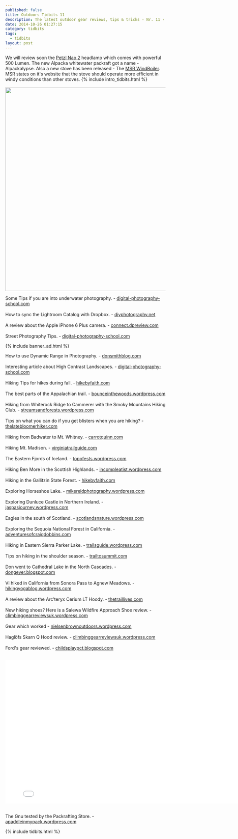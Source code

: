 ```yaml
---
published: false
title: Outdoors Tidbits 11
description: The latest outdoor gear reviews, tips & tricks - Nr. 11 - #outdoorstidbits
date: 2014-10-26 01:27:15
category: tidbits
tags:
  - tidbits
layout: post
---
```

We will review soon the [Petzl Nao 2](http://bit.ly/1ztgxkb) headlamp which comes with powerful 500 Lumen. The new Alpacka whitewater packraft got a name - Alpackalypse. Also a new stove has been released - The [MSR WindBoiler](http://bit.ly/1wsbZ97). MSR states on it's website that the stove should operate more efficient in windy conditions than other stoves. {% include intro_tidbits.html %}
<br><br><a href="https://www.flickr.com/photos/90204224@N07/15351663560"><img src="https://farm4.staticflickr.com/3954/15351663560_4e7f7cf632_o.jpg" width="640" height="640"></a><!--more-->

Some Tips if you are into underwater photography. - [digital-photography-school.com](http://digital-photography-school.com/5-tips-for-underwater-photography-without-spending-a-fortune/)
<br><br>
How to sync the Lightroom Catalog with Dropbox. - [diyphotography.net](http://www.diyphotography.net/dropbox-lightroom-catalog-sync-set/)
 <br><br>
A review about the Apple iPhone 6 Plus camera. - [connect.dpreview.com](http://connect.dpreview.com/post/6303555427/apple-iphone-6-plus-camera-review)
<br><br>
Street Photography Tips. - [digital-photography-school.com](http://digital-photography-school.com/7-tips-for-doing-more-meaningful-street-photography/)

{% include banner_ad.html %}


How to use Dynamic Range in Photography. - [donsmithblog.com](http://www.donsmithblog.com/2014/10/24/understand-your-cameraa-dynamic-range-and-use-it-to-your-advantage/)
 <br><br>
Interesting article about High Contrast Landscapes. - [digital-photography-school.com](http://digital-photography-school.com/5-easy-steps-exposure-blending-high-contast-landscapes/)
 <br><br>
Hiking Tips for hikes during fall. - [hikebyfaith.com](http://hikebyfaith.com/2014/10/24/fall-hiking-5-basic-tips)
<br><br>
The best parts of the Appalachian trail. - [bounceinthewoods.wordpress.com](http://bounceinthewoods.wordpress.com/2014/10/14/the-best-parts-of-the-trail)
 <br><br>
Hiking from Whiterock Ridge to Cammerer with the Smoky Mountains Hiking Club. - [streamsandforests.wordpress.com](http://streamsandforests.wordpress.com/2014/10/19/whiterock-ridge-to-cammerer-smhc-hike)
 <br><br>
Tips on what you can do if you get blisters when you are hiking? - [thelatebloomerhiker.com](http://thelatebloomerhiker.com/2014/10/20/i-always-get-blisters-when-i-hike-what-can-i-do)
 <br><br>
Hiking from Badwater to Mt. Whitney. - [carrotquinn.com](http://carrotquinn.com/2014/10/20/lowest-to-highest-a-backcountry-route-from-badwater-to-mt-whitney-part-one-dont-fear-the-reaper/)
<br><br>
Hiking Mt. Madison. - [virginiatrailguide.com](http://virginiatrailguide.com/2014/10/21/mt-madison)
 <br><br>
The Eastern Fjords of Iceland. - [topofests.wordpress.com](http://topofests.wordpress.com/2014/10/18/554)
 <br><br>
Hiking Ben More in the Scottish Highlands. - [incompleatist.wordpress.com](http://incompleatist.wordpress.com/2014/10/19/four-more-round-ben-more)
 <br><br>
Hiking in the Gallitzin State Forest. - [hikebyfaith.com](http://hikebyfaith.com/2014/10/20/trail-review-bog-boulder-trail)
<br><br>
Exploring Horseshoe Lake. - [mikereidphotography.wordpress.com](http://mikereidphotography.wordpress.com/2014/10/20/last-of-the-larches-horseshoe-lake)
<br><br>
Exploring Dunluce Castle in  Northern Ireland. - [jaspasjourney.wordpress.com](http://jaspasjourney.wordpress.com/2014/10/21/dunluce-castle-northern-ireland)
 <br><br>
Eagles in the south of Scotland. - [scotlandsnature.wordpress.com](http://scotlandsnature.wordpress.com/2014/10/23/in-the-south-of-scotland-where-eagles-dare)
<br><br>
Exploring the Sequoia National Forest in California. - [adventuresofcraigdobbins.com](http://adventuresofcraigdobbins.com/2014/10/23/california-sequoia-national-forest)
<br><br>
Hiking in Eastern Sierra Parker Lake. - [trailsguide.wordpress.com](http://trailsguide.wordpress.com/2014/10/23/ansel-adams-wilderness-parker-lake)
<br><br>
Tips on hiking in the shoulder season. - [trailtosummit.com](http://trailtosummit.com/hiking-in-the-shoulder-season/)
<br><br>
Don went to Cathedral Lake in the North Cascades. - [dongeyer.blogspot.com](http://dongeyer.blogspot.com/2014/10/cathedral-lake-in-fall-pasayton.html)
<br><br>
Vi hiked in California from Sonora Pass to Agnew Meadows. - [hikingyogablog.wordpress.com](http://hikingyogablog.wordpress.com/2014/10/23/hiking-california-sonora-pass-to-agnew-meadows)
 <br><br>
A review about the Arc’teryx Cerium LT Hoody. - [thetraillives.com](http://thetraillives.com/2014/10/21/gear-review-arcteryx-cerium-lt-hoody)
<br><br>
New hiking shoes? Here is a Salewa Wildfire Approach Shoe review. - [climbinggearreviewsuk.wordpress.com](http://climbinggearreviewsuk.wordpress.com/2014/10/21/salewa-wildfire-approach-shoe)
 <br><br>
Gear which worked - [nielsenbrownoutdoors.wordpress.com](http://nielsenbrownoutdoors.wordpress.com/2014/10/21/what-works-for-me-rucksacks-backpacks)
<br><br>
Haglöfs Skarn Q Hood review. - [climbinggearreviewsuk.wordpress.com](http://climbinggearreviewsuk.wordpress.com/2014/10/23/haglofs-skarn-q-hood-climbing-gear-review)
 <br><br>
Ford's gear reviewed. - [childsplaypct.blogspot.com](http://childsplaypct.blogspot.com/2014/10/gear-what-rocked-what-sucked-and-what.html)
 <br><br>
 <iframe width="800" height="450" src="//www.youtube.com/embed/uz_sRkKSyQo" frameborder="0" allowfullscreen></iframe><br><br>

The Gnu tested by the Packrafting Store. - [apaddleinmypack.wordpress.com](http://apaddleinmypack.wordpress.com/2014/10/22/packrafting-store-tests-the-gnu-video)

{% include tidbits.html %}
